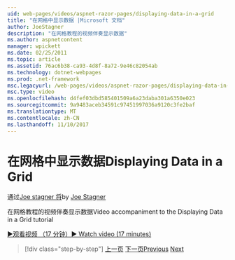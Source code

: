 ```yaml
---
uid: web-pages/videos/aspnet-razor-pages/displaying-data-in-a-grid
title: "在网格中显示数据 |Microsoft 文档"
author: JoeStagner
description: "在网格教程的视频伴奏显示数据"
ms.author: aspnetcontent
manager: wpickett
ms.date: 02/25/2011
ms.topic: article
ms.assetid: 76ac6b38-ca93-4d8f-8a72-9e46c82054ab
ms.technology: dotnet-webpages
ms.prod: .net-framework
msc.legacyurl: /web-pages/videos/aspnet-razor-pages/displaying-data-in-a-grid
msc.type: video
ms.openlocfilehash: d4fef03dbd585401509a6a23daba301a6350e023
ms.sourcegitcommit: 9a9483aceb34591c97451997036a9120c3fe2baf
ms.translationtype: MT
ms.contentlocale: zh-CN
ms.lasthandoff: 11/10/2017
---
```

<a name="displaying-data-in-a-grid"></a><span data-ttu-id="1efd4-103">在网格中显示数据</span><span class="sxs-lookup"><span data-stu-id="1efd4-103">Displaying Data in a Grid</span></span>
====================
<span data-ttu-id="1efd4-104">通过[Joe stagner 将](https://github.com/JoeStagner)</span><span class="sxs-lookup"><span data-stu-id="1efd4-104">by [Joe Stagner](https://github.com/JoeStagner)</span></span>

<span data-ttu-id="1efd4-105">在网格教程的视频伴奏显示数据</span><span class="sxs-lookup"><span data-stu-id="1efd4-105">Video accompaniment to the Displaying Data in a Grid tutorial</span></span>

[<span data-ttu-id="1efd4-106">&#9654;观看视频 （17 分钟）</span><span class="sxs-lookup"><span data-stu-id="1efd4-106">&#9654; Watch video (17 minutes)</span></span>](https://channel9.msdn.com/Blogs/ASP-NET-Site-Videos/displaying-data-in-a-grid)

>[!div class="step-by-step"]
<span data-ttu-id="1efd4-107">[上一页](working-with-data-part-2.md)
[下一页](displaying-data-in-a-chart-part-1.md)</span><span class="sxs-lookup"><span data-stu-id="1efd4-107">[Previous](working-with-data-part-2.md)
[Next](displaying-data-in-a-chart-part-1.md)</span></span>
